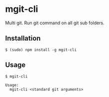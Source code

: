 # mgit-cli
Multi git. Run git command on all git sub folders.

Installation
------------
```
$ (sudo) npm install -g mgit-cli
```

Usage
-----
```
$ mgit-cli

Usage:
  mgit-cli <standard git arguments>
```
